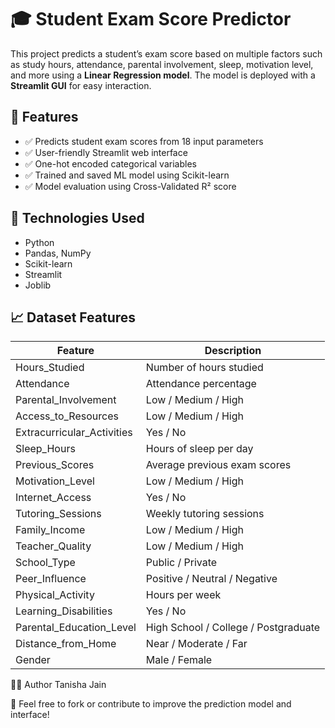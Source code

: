 # 🎓 Student Exam Score Predictor

This project predicts a student’s exam score based on multiple factors such as study hours, attendance, parental involvement, sleep, motivation level, and more using a **Linear Regression model**. The model is deployed with a **Streamlit GUI** for easy interaction.

## 🚀 Features

- ✅ Predicts student exam scores from 18 input parameters
- ✅ User-friendly Streamlit web interface
- ✅ One-hot encoded categorical variables
- ✅ Trained and saved ML model using Scikit-learn
- ✅ Model evaluation using Cross-Validated R² score

## 🧠 Technologies Used

- Python
- Pandas, NumPy
- Scikit-learn
- Streamlit
- Joblib

## 📈 Dataset Features

| Feature                     | Description                          |
|----------------------------|--------------------------------------|
| Hours_Studied              | Number of hours studied              |
| Attendance                 | Attendance percentage                |
| Parental_Involvement       | Low / Medium / High                  |
| Access_to_Resources        | Low / Medium / High                  |
| Extracurricular_Activities | Yes / No                             |
| Sleep_Hours                | Hours of sleep per day               |
| Previous_Scores            | Average previous exam scores         |
| Motivation_Level           | Low / Medium / High                  |
| Internet_Access            | Yes / No                             |
| Tutoring_Sessions          | Weekly tutoring sessions             |
| Family_Income              | Low / Medium / High                  |
| Teacher_Quality            | Low / Medium / High                  |
| School_Type                | Public / Private                     |
| Peer_Influence             | Positive / Neutral / Negative        |
| Physical_Activity          | Hours per week                       |
| Learning_Disabilities      | Yes / No                             |
| Parental_Education_Level   | High School / College / Postgraduate |
| Distance_from_Home         | Near / Moderate / Far                |
| Gender                     | Male / Female                        |


👩‍💻 Author
Tanisha Jain

📢 Feel free to fork or contribute to improve the prediction model and interface!

